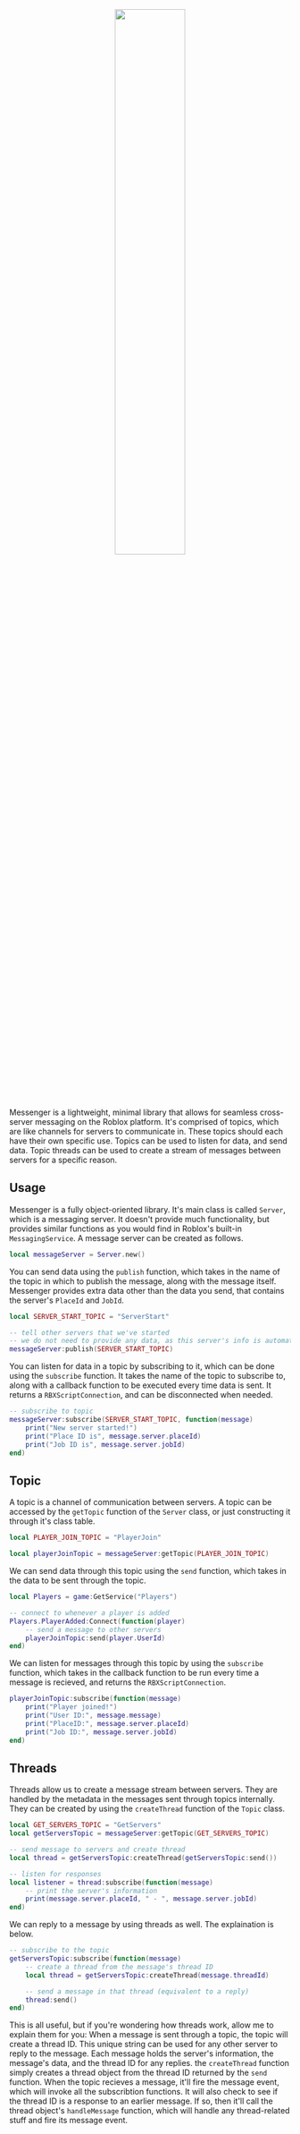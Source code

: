 <center><img src="https://raw.githubusercontent.com/optimisticside/messenger/master/img/logo.png" width="50%" height="50%"></center>

Messenger is a lightweight, minimal library that allows for seamless cross-server messaging on the Roblox platform. It's comprised of topics, which are like channels for servers to communicate in. These topics should each have their own specific use. Topics can be used to listen for data, and send data. Topic threads can be used to create a stream of messages between servers for a specific reason.

## Usage
Messenger is a fully object-oriented library. It's main class is called `Server`, which is a messaging server. It doesn't provide much functionality, but provides similar functions as you would find in Roblox's built-in `MessagingService`.  A message server can be created as follows. 
```lua
local messageServer = Server.new()
```
You can send data using the `publish` function, which takes in the name of the topic in which to publish the message, along with the message itself. Messenger provides extra data other than the data you send, that contains the server's `PlaceId` and `JobId`.
```lua
local SERVER_START_TOPIC = "ServerStart"

-- tell other servers that we've started
-- we do not need to provide any data, as this server's info is automatically provided by messenger
messageServer:publish(SERVER_START_TOPIC)
```
You can listen for data in a topic by subscribing to it, which can be done using the `subscribe` function. It takes the name of the topic to subscribe to, along with a callback function to be executed every time data is sent. It returns a `RBXScriptConnection`, and can be disconnected when needed.
```lua
-- subscribe to topic
messageServer:subscribe(SERVER_START_TOPIC, function(message)
    print("New server started!")
    print("Place ID is", message.server.placeId)
    print("Job ID is", message.server.jobId)
end)
```
## Topic
A topic is a channel of communication between servers. A topic can be accessed by the `getTopic` function of the `Server` class, or just constructing it through it's class table.
```lua
local PLAYER_JOIN_TOPIC = "PlayerJoin"

local playerJoinTopic = messageServer:getTopic(PLAYER_JOIN_TOPIC)
```
We can send data through this topic using the `send` function, which takes in the data to be sent through the topic.
```lua
local Players = game:GetService("Players")

-- connect to whenever a player is added
Players.PlayerAdded:Connect(function(player)
    -- send a message to other servers
    playerJoinTopic:send(player.UserId)
end)
```
We can listen for messages through this topic by using the `subscribe` function, which takes in the callback function to be run every time a message is recieved, and returns the `RBXScriptConnection`.
```lua
playerJoinTopic:subscribe(function(message)
    print("Player joined!")
    print("User ID:", message.message)
    print("PlaceID:", message.server.placeId)
    print("Job ID:", message.server.jobId)
end)
```
## Threads
Threads allow us to create a message stream between servers. They are handled by the metadata in the messages sent through topics internally. They can be created by using the `createThread` function of the `Topic` class.
```lua
local GET_SERVERS_TOPIC = "GetServers"
local getServersTopic = messageServer:getTopic(GET_SERVERS_TOPIC)

-- send message to servers and create thread
local thread = getServersTopic:createThread(getServersTopic:send())

-- listen for responses
local listener = thread:subscribe(function(message)
    -- print the server's information
    print(message.server.placeId, " - ", message.server.jobId)
end)
```
We can reply to a message by using threads as well. The explaination is below.
```lua
-- subscribe to the topic
getServersTopic:subscribe(function(message)
    -- create a thread from the message's thread ID
    local thread = getServersTopic:createThread(message.threadId)

    -- send a message in that thread (equivalent to a reply)
    thread:send()
end)
```
This is all useful, but if you're wondering how threads work, allow me to explain them for you: When a message is sent through a topic, the topic will create a thread ID. This unique string can be used for any other server to reply to the message. Each message holds the server's information, the message's data, and the thread ID for any replies. the `createThread` function simply creates a thread object from the thread ID returned by the `send` function. When the topic recieves a message, it'll fire the message event, which will invoke all the subscribtion functions. It will also check to see if the thread ID is a response to an earlier message. If so, then it'll call the thread object's `handleMessage` function, which will handle any thread-related stuff and fire its message event.